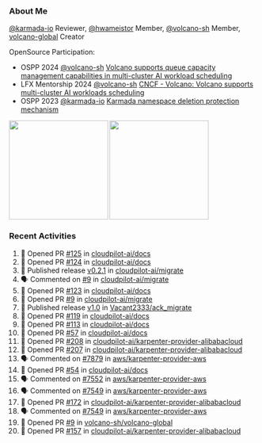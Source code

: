 ### About Me
[@karmada-io](https://github.com/karmada-io) Reviewer, [@hwameistor](https://github.com/hwameistor) Member, [@volcano-sh](https://github.com/volcano-sh) Member, [volcano-global](https://github.com/volcano-sh/volcano-global) Creator

OpenSource Participation:
- OSPP 2024 [@volcano-sh](https://github.com/volcano-sh) [Volcano supports queue capacity management capabilities in multi-cluster AI workload scheduling](https://summer-ospp.ac.cn/org/prodetail/243ba0505?list=org&navpage=org)
- LFX Mentorship 2024 [@volcano-sh](https://github.com/volcano-sh) [CNCF - Volcano: Volcano supports multi-cluster AI workloads scheduling](https://mentorship.lfx.linuxfoundation.org/project/132a4971-6969-4ca6-a695-783ece3ac768)
- OSPP 2023 [@karmada-io](https://github.com/karmada-io) [Karmada namespace deletion protection mechanism](https://summer-ospp.ac.cn/2023/org/prodetail/235c40372?lang=en&list=pro)

<div style="display: flex; gap: 3px;">
  <img height="200px" src="https://github-readme-stats.vercel.app/api?username=Vacant2333&show_icons=true&theme=flag-india&count_private=true&hide_rank=true&include_all_commits=true">
  <img height="200px" src="https://github-readme-stats.vercel.app/api/top-langs/?username=Vacant2333&layout=donut">
</div>

### Recent Activities
<!--START_SECTION:activity-->
1. 💪 Opened PR [#125](undefined) in [cloudpilot-ai/docs](https://github.com/cloudpilot-ai/docs)
2. 💪 Opened PR [#124](undefined) in [cloudpilot-ai/docs](https://github.com/cloudpilot-ai/docs)
3. 🚀 Published release [v0.2.1](https://github.com/cloudpilot-ai/migrate/releases/tag/v0.2.1) in [cloudpilot-ai/migrate](https://github.com/cloudpilot-ai/migrate)
4. 🗣 Commented on [#9](https://github.com/cloudpilot-ai/migrate/pull/9#issuecomment-3252828146) in [cloudpilot-ai/migrate](https://github.com/cloudpilot-ai/migrate)
5. 💪 Opened PR [#123](undefined) in [cloudpilot-ai/docs](https://github.com/cloudpilot-ai/docs)
6. 💪 Opened PR [#9](undefined) in [cloudpilot-ai/migrate](https://github.com/cloudpilot-ai/migrate)
7. 🚀 Published release [v1.0](https://github.com/Vacant2333/ack_migrate/releases/tag/v1.0) in [Vacant2333/ack_migrate](https://github.com/Vacant2333/ack_migrate)
8. 💪 Opened PR [#119](undefined) in [cloudpilot-ai/docs](https://github.com/cloudpilot-ai/docs)
9. 💪 Opened PR [#113](undefined) in [cloudpilot-ai/docs](https://github.com/cloudpilot-ai/docs)
10. 💪 Opened PR [#57](https://github.com/cloudpilot-ai/docs/pull/57) in [cloudpilot-ai/docs](https://github.com/cloudpilot-ai/docs)
11. 💪 Opened PR [#208](https://github.com/cloudpilot-ai/karpenter-provider-alibabacloud/pull/208) in [cloudpilot-ai/karpenter-provider-alibabacloud](https://github.com/cloudpilot-ai/karpenter-provider-alibabacloud)
12. 💪 Opened PR [#207](https://github.com/cloudpilot-ai/karpenter-provider-alibabacloud/pull/207) in [cloudpilot-ai/karpenter-provider-alibabacloud](https://github.com/cloudpilot-ai/karpenter-provider-alibabacloud)
13. 🗣 Commented on [#7879](https://github.com/aws/karpenter-provider-aws/pull/7879#issuecomment-2738878142) in [aws/karpenter-provider-aws](https://github.com/aws/karpenter-provider-aws)
14. 💪 Opened PR [#54](https://github.com/cloudpilot-ai/docs/pull/54) in [cloudpilot-ai/docs](https://github.com/cloudpilot-ai/docs)
15. 🗣 Commented on [#7552](https://github.com/aws/karpenter-provider-aws/pull/7552#issuecomment-2568633275) in [aws/karpenter-provider-aws](https://github.com/aws/karpenter-provider-aws)
16. 🗣 Commented on [#7549](https://github.com/aws/karpenter-provider-aws/pull/7549#issuecomment-2568632718) in [aws/karpenter-provider-aws](https://github.com/aws/karpenter-provider-aws)
17. 💪 Opened PR [#172](https://github.com/cloudpilot-ai/karpenter-provider-alibabacloud/pull/172) in [cloudpilot-ai/karpenter-provider-alibabacloud](https://github.com/cloudpilot-ai/karpenter-provider-alibabacloud)
18. 🗣 Commented on [#7549](https://github.com/aws/karpenter-provider-aws/pull/7549#issuecomment-2558481490) in [aws/karpenter-provider-aws](https://github.com/aws/karpenter-provider-aws)
19. 💪 Opened PR [#9](https://github.com/volcano-sh/volcano-global/pull/9) in [volcano-sh/volcano-global](https://github.com/volcano-sh/volcano-global)
20. 💪 Opened PR [#157](https://github.com/cloudpilot-ai/karpenter-provider-alibabacloud/pull/157) in [cloudpilot-ai/karpenter-provider-alibabacloud](https://github.com/cloudpilot-ai/karpenter-provider-alibabacloud)
<!--END_SECTION:activity-->
